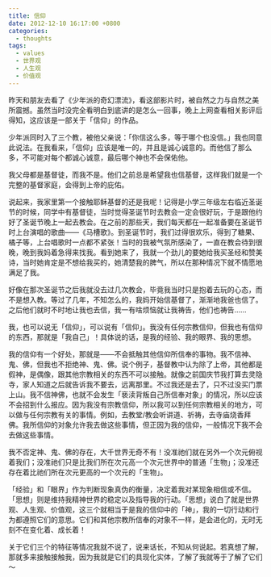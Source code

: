 ```yaml
---
title: 信仰
date: 2012-12-10 16:17:00 +0800
categories:
  - thoughts
tags:
  - values
  - 世界观
  - 人生观
  - 价值观
---
```

昨天和朋友去看了《少年派的奇幻漂流》，看这部影片时，被自然之力与自然之美所震撼。虽然当时没完全看明白到底讲的是怎么一回事，晚上上网查看相关影评后得知，这应该是一部关于「信仰」的作品。

少年派同时入了三个教，被他父亲说：「你信这么多，等于哪个也没信。」我也同意此说法。在我看来，「信仰」应该是唯一的，并且是诚心诚意的。而他信了那么多，不可能对每个都诚心诚意，最后哪个神也不会保佑他。

我父母都是基督徒，而我不是。他们之前总是希望我也信基督，这样我们就是一个完整的基督家庭，会得到上帝的庇佑。

说起来，我家里第一个接触耶稣基督的还是我呢！记得是小学三年级左右临近圣诞节的时候，同学中有基督徒，当时觉得圣诞节时去教会一定会很好玩，于是跟他约好了圣诞节晚上一起去教会。在之前的那些天，我们每天都在一起准备要在圣诞节时上台演唱的歌曲——《马槽歌》。到圣诞节时，我们过得很欢乐，得到了糖果、橘子等，上台唱歌时一点都不紧张！当时的我被气氛所感染了，一直在教会待到很晚，晚到我妈着急得来找我。看到她来了，我就一个劲儿的要她给我买圣经和赞美诗，当时她肯定是不想给我买的，她清楚我的脾气，所以在那种情况下就不情愿地满足了我。

好像在那次圣诞节之后我就没去过几次教会，毕竟我当时只是抱着去玩的心态，而不是想入教。等过了几年，不知怎么的，我妈开始信基督了，渐渐地我爸也信了。之后他们就时不时地让我也去信，我一有啥烦恼就让我祷告，他们也祷告……

我，也可以说无「信仰」，可以说有「信仰」。我没有任何宗教信仰，但我也有信仰的东西，那就是「我自己」！具体说的话，是我的经验、我的眼界、我的思想。

我的信仰有一个好处，那就是——不会抵触其他信仰所信奉的事物。我不信神、鬼、佛，但我也不拒绝神、鬼、佛。说个例子，基督教中认为除了上帝，其他都是假神，是偶像，跟其他宗教相关的东西不可以接触。就像之前国庆节我打算去灵隐寺，家人知道之后就告诉我不要去，远离那里。不过我还是去了，只不过没买门票上山。我不信神佛，也就不会发生「亵渎背叛自己所信奉对象」的情况，所以应该不会招到什么报应。因为我没有宗教信仰，所以我可以到任何宗教相关的地方，可以做与任何宗教有关的事情。例如，去教堂/教会听讲道、祈祷，去寺庙烧香拜佛。我所信仰的对象允许我去做这些事情，但正因为我的信仰，一般情况下我不会去做这些事情。

我不否定神、鬼、佛的存在，大千世界无奇不有！没准祂们就在另外一个次元俯视着我们；没准祂们只是比我们所在次元高一个次元世界中的普通「生物」；没准还存在着比祂们所在次元更高的一个次元的「生物」。

「经验」和「眼界」作为判断现象真伪的衡量，决定着我对某现象相信或不信。「思想」则是维持我精神世界的稳定以及指导我的行动。「思想」说白了就是世界观、人生观、价值观，这三个就相当于是我的信仰中的「神」，我的一切行动和行为都遵照它们的意思。它们和其他宗教所信奉的对象不一样，是会进化的，无时无刻不在变化着、成长着！

关于它们三个的特征等情况我就不说了，说来话长，不知从何说起。若真想了解，那就多来接触接触我，因为我就是它们的具现化实体，了解了我就等于了解了它们～
